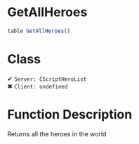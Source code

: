# GetAllHeroes
```js
table GetAllHeroes()
```
# Class
✔ `Server: CScriptHeroList`  
✖ `Client: undefined`  

# Function Description
Returns all the heroes in the world
